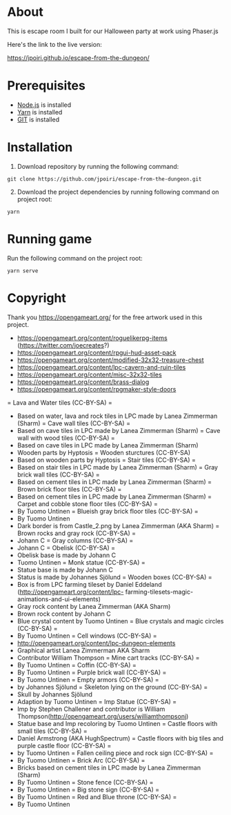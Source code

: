 




# About

This is escape room I built for our Halloween party at work using Phaser.js

Here's the link to the live version:

https://jpoiri.github.io/escape-from-the-dungeon/

# Prerequisites

* [Node.js](https://nodejs.org/en) is installed
* [Yarn](https://yarnpkg.com/) is installed
* [GIT](https://git-scm.com/) is installed

# Installation

1. Download repository by running the following command:

```
git clone https://github.com/jpoiri/escape-from-the-dungeon.git
```

2. Download the project dependencies by running following command on project root:

```
yarn
```

# Running game

Run the following command on the project root:

```
yarn serve
```

# Copyright

Thank you https://opengameart.org/ for the free artwork used in this project.

* https://opengameart.org/content/roguelikerpg-items (https://twitter.com/joecreates?)
* https://opengameart.org/content/rpgui-hud-asset-pack
* https://opengameart.org/content/modified-32x32-treasure-chest
* https://opengameart.org/content/lpc-cavern-and-ruin-tiles
* https://opengameart.org/content/misc-32x32-tiles
* https://opengameart.org/content/brass-dialog
* https://opengameart.org/content/rpgmaker-style-doors

= Lava and Water tiles (CC-BY-SA) =
 * Based on water, lava and rock tiles in LPC made by Lanea Zimmerman (Sharm)
= Cave wall tiles (CC-BY-SA) =
 * Based on cave tiles in LPC made by Lanea Zimmerman (Sharm)
= Cave wall with wood tiles (CC-BY-SA) =
 * Based on cave tiles in LPC made by Lanea Zimmerman (Sharm)
 * Wooden parts by Hyptosis
= Wooden sturctures (CC-BY-SA)
 * Based on wooden parts by Hyptosis
= Stair tiles (CC-BY-SA) =
 * Based on stair tiles in LPC made by Lanea Zimmerman (Sharm)
= Gray brick wall tiles (CC-BY-SA) =
 * Based on cement tiles in LPC made by Lanea Zimmerman (Sharm)
= Brown brick floor tiles (CC-BY-SA) =
 * Based on cement tiles in LPC made by Lanea Zimmerman (Sharm)
= Carpet and cobble stone floor tiles (CC-BY-SA) =
 * By Tuomo Untinen
= Blueish gray brick floor tiles (CC-BY-SA) =
 * By Tuomo Untinen
 * Dark border is from Castle_2.png by Lanea Zimmerman (AKA Sharm)
= Brown rocks and gray rock (CC-BY-SA) =
 * Johann C 
= Gray columns (CC-BY-SA) =
 * Johann C 
= Obelisk (CC-BY-SA) =
 * Obelisk base is made by Johann C
 * Tuomo Untinen
= Monk statue (CC-BY-SA) =
 * Statue base is made by Johann C
 * Status is made by Johannes Sjölund
= Wooden boxes (CC-BY-SA) =
 * Box is from LPC farming tileset by Daniel Eddeland (http://opengameart.org/content/lpc- farming-tilesets-magic-animations-and-ui-elements) 
 * Gray rock content by Lanea Zimmerman (AKA Sharm)
 * Brown rock content by Johann C
 * Blue crystal content by Tuomo Untinen
= Blue crystals and magic circles (CC-BY-SA) =
 * By Tuomo Untinen
= Cell windows (CC-BY-SA) =
 * http://opengameart.org/content/lpc-dungeon-elements
 * Graphical artist Lanea Zimmerman AKA Sharm
 * Contributor William Thompson
= Mine cart tracks (CC-BY-SA) =
 * By Tuomo Untinen
= Coffin (CC-BY-SA) =
 * By Tuomo Untinen
= Purple brick wall (CC-BY-SA) =
 * By Tuomo Untinen
= Empty armors (CC-BY-SA) =
* by Johannes Sjölund
= Skeleton lying on the ground (CC-BY-SA) =
* Skull by Johannes Sjölund
* Adaption by Tuomo Untinen
= Imp Statue (CC-BY-SA) =
* Imp by Stephen Challener and contributor is William Thompson(http://opengameart.org/users/williamthompsonj)
* Statue base and Imp recoloring by Tuomo Untinen
= Castle floors with small tiles (CC-BY-SA) =
* Daniel Armstrong (AKA HughSpectrum)
= Castle floors with big tiles and purple castle floor (CC-BY-SA) =
* by Tuomo Untinen
= Fallen ceiling piece and rock sign (CC-BY-SA) =
* By Tuomo Untinen
= Brick Arc (CC-BY-SA) =
* Bricks based on cement tiles in LPC made by Lanea Zimmerman (Sharm)
* By Tuomo Untinen
= Stone fence (CC-BY-SA) =
* By Tuomo Untinen
= Big stone sign (CC-BY-SA) =
* By Tuomo Untinen
= Red and Blue throne (CC-BY-SA) =
* By Tuomo Untinen
